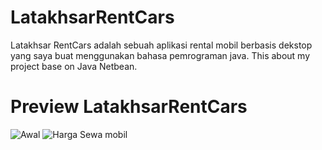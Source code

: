# LatakhsarRentCars
Latakhsar RentCars adalah sebuah aplikasi rental mobil berbasis dekstop yang saya buat menggunakan bahasa pemrograman java.
This about  my project base on Java Netbean.

# Preview LatakhsarRentCars
![Awal](https://user-images.githubusercontent.com/33642253/103505150-277fb180-4e8c-11eb-985c-ff7d4ef6b368.PNG)
![Harga Sewa mobil](https://user-images.githubusercontent.com/33642253/103505155-29e20b80-4e8c-11eb-8eed-968d70b435ac.PNG)
